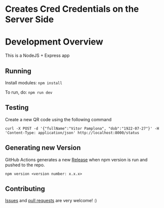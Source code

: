 # Creates Cred Credentials on the Server Side
# Development Overview

This is a NodeJS + Express app

## Running

Install modules:
`npm install`

To run, do:
`npm run dev`

## Testing 

Create a new QR code using the following command

`curl -X POST -d '{"fullName":"Vitor Pamplona", "dob":"1922-07-27"}' -H 'Content-Type: application/json' http://localhost:8000/status`


## Generating new Version

GitHub Actions generates a new [Release](https://github.com/vitorpamplona/vaccine-certificate-tracking-app/releases) when npm version is run and pushed to the repo.

```
npm version <version number: x.x.x>
```

## Contributing

[Issues](https://github.com/Path-Check/massqr/issues) and [pull requests](https://github.com/Path-Check/massqr/pulls) are very welcome! :)

